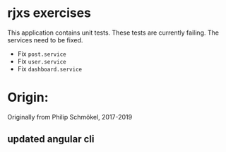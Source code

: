 
# rjxs exercises

This application contains unit tests. These tests are currently failing. The services need to be fixed.

* Fix `post.service`
* Fix `user.service`
* Fix `dashboard.service`


# Origin:

Originally from Philip Schmökel, 2017-2019

## updated angular cli
